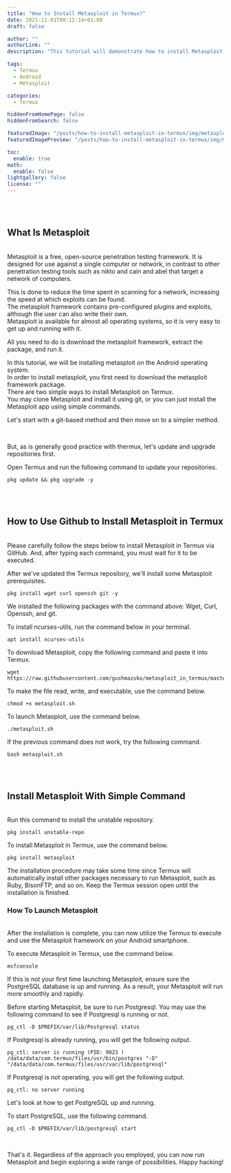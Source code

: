 ```yaml
---
title: "How to Install Metasploit in Termux?"
date: 2021-11-01T00:12:14+01:00
draft: false

author: ""
authorLink: ""
description: "This tutorial will demonstrate how to install Metasploit on the Termux terminal emulator for Android.You will find a complete guide with two methods covered."

tags:
  - Termux
  - Android
  - Metasploit

categories:
  - Termux

hiddenFromHomePage: false
hiddenFromSearch: false

featuredImage: "/posts/how-to-install-metasploit-in-termux/img/metasploit.webp"
featuredImagePreview: "/posts/how-to-install-metasploit-in-termux/img/metasploit.webp"

toc:
  enable: true
math:
  enable: false
lightgallery: false
license: ""
---
```


<br/>
<br/>

## What Is Metasploit

<br/>
Metasploit is a free, open-source penetration testing framework.  
It is designed for use against a single computer or network, in contrast to other penetration testing tools such as nikto and cain and abel that target a network of computers.

This is done to reduce the time spent in scanning for a network, increasing the speed at which exploits can be found.  
The metasploit framework contains pre-configured plugins and exploits, although the user can also write their own.  
Metasploit is available for almost all operating systems, so it is very easy to get up and running with it.

All you need to do is download the metasploit framework, extract the package, and run it.

In this tutorial, we will be installing metasploit on the Android operating system.  
In order to install metasploit, you first need to download the metasploit framework package.  
There are two simple ways to install Metasploit on Termux.  
You may clone Metasploit and install it using git, or you can just install the Metasploit app using simple commands.

Let's start with a git-based method and then move on to a simpler method.

<br/>

But, as is generally good practice with thermux, let's update and upgrade repositories first.

Open Termux and run the following command to update your repositories.

```
pkg update && pkg upgrade -y
```

<br/>
<br/>

## How to Use Github to Install Metasploit in Termux

<br/>
Please carefully follow the steps below to install Metasploit in Termux via GitHub. And, after typing each command, you must wait for it to be executed.

After we've updated the Termux repository, we'll install some Metasploit prerequisites.

```
pkg install wget curl openssh git -y
```

We installed the following packages with the command above: Wget, Curl, Openssh, and git.

To install ncurses-utils, run the command below in your terminal.

```
apt install ncurses-utils
```

To download Metasploit, copy the following command and paste it into Termux.

```
wget https://raw.githubusercontent.com/gushmazuko/metasploit_in_termux/master/metasploit.sh
```

To make the file read, write, and executable, use the command below.

```
chmod +x metasploit.sh
```

To launch Metasploit, use the command below.

```
./metasploit.sh
```

If the previous command does not work, try the following command.

```
bash metasploit.sh
```

<br/>
<br/>

## Install Metasploit With Simple Command

<br/>
Run this command to install the unstable repository.

```
pkg install unstable-repo
```

To install Metasploit in Termux, use the command below.

```
pkg install metasploit
```

The installation procedure may take some time since Termux will automatically install other packages necessary to run Metasploit, such as Ruby, BisonFTP, and so on. Keep the Termux session open until the installation is finished.
<br/>

### How To Launch Metasploit

<br/>
After the installation is complete, you can now utilize the Termux to execute and use the Metasploit framework on your Android smartphone.

<br/>

To execute Metasploit in Termux, use the command below.

```
msfconsole
```

If this is not your first time launching Metasploit, ensure sure the PostgreSQL database is up and running. As a result, your Metasploit will run more smoothly and rapidly.

Before starting Metasploit, be sure to run Postgresql. You may use the following command to see if Postgresql is running or not.

```
pg_ctl -D $PREFIX/var/lib/Postgresql status
```

If Postgresql is already running, you will get the following output.

```
pg_ctl: server is running (PID: 9023 ) /data/data/com.termux/files/usr/bin/postgres "-D" "/data/data/com.termux/files/usr/var/lib/postgresql"
```

If Postgresql is not operating, you will get the following output.

```
pg_ctl: no server running
```

Let's look at how to get PostgreSQL up and running.

To start PostgreSQL, use the following command.

```
pg_ctl -D $PREFIX/var/lib/postgresql start
```

<br/>

That's it. Regardless of the approach you employed, you can now run Metasploit and begin exploring a wide range of possibilities. Happy hacking!

